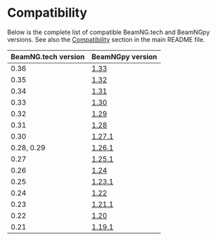# Compatibility

Below is the complete list of compatible BeamNG.tech and BeamNGpy versions. See also the [Compatibility](README.md#compatibility) section in the main README file.

| BeamNG.tech version | BeamNGpy version                                          |
| ------------------- | --------------------------------------------------------- |
| 0.36                | [1.33](https://github.com/BeamNG/BeamNGpy/tree/v1.33.1)   |
| 0.35                | [1.32](https://github.com/BeamNG/BeamNGpy/tree/v1.32)     |
| 0.34                | [1.31](https://github.com/BeamNG/BeamNGpy/tree/v1.31)     |
| 0.33                | [1.30](https://github.com/BeamNG/BeamNGpy/tree/v1.30)     |
| 0.32                | [1.29](https://github.com/BeamNG/BeamNGpy/tree/v1.29)     |
| 0.31                | [1.28](https://github.com/BeamNG/BeamNGpy/tree/v1.28)     |
| 0.30                | [1.27.1](https://github.com/BeamNG/BeamNGpy/tree/v1.27.1) |
| 0.28, 0.29          | [1.26.1](https://github.com/BeamNG/BeamNGpy/tree/v1.26.1) |
| 0.27                | [1.25.1](https://github.com/BeamNG/BeamNGpy/tree/v1.25.1) |
| 0.26                | [1.24](https://github.com/BeamNG/BeamNGpy/tree/v1.24)     |
| 0.25                | [1.23.1](https://github.com/BeamNG/BeamNGpy/tree/v1.23.1) |
| 0.24                | [1.22](https://github.com/BeamNG/BeamNGpy/tree/v1.22)     |
| 0.23                | [1.21.1](https://github.com/BeamNG/BeamNGpy/tree/v1.21.1) |
| 0.22                | [1.20](https://github.com/BeamNG/BeamNGpy/tree/v1.20)     |
| 0.21                | [1.19.1](https://github.com/BeamNG/BeamNGpy/tree/v1.19.1) |

